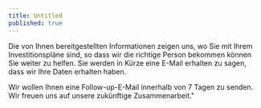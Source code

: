 ```yaml
---
title: Untitled
published: true
---
```


Die von Ihnen bereitgestellten Informationen zeigen uns, wo Sie mit Ihrem Investitionspläne sind, so dass wir die richtige Person bekommen können Sie weiter zu helfen. Sie werden in Kürze eine E-Mail erhalten zu sagen, dass wir Ihre Daten erhalten haben. 

Wir wollen Ihnen eine Follow-up-E-Mail innerhalb von 7 Tagen zu senden. Wir freuen uns auf unsere zukünftige Zusammenarbeit."
